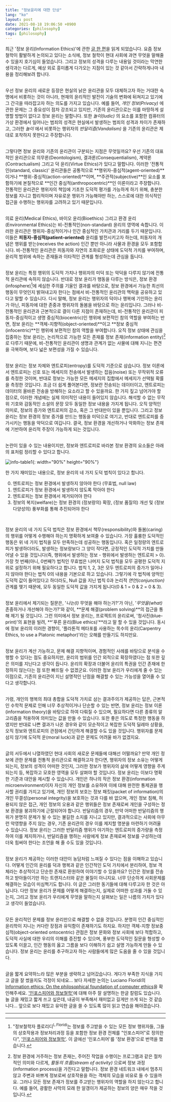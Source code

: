 ```yaml
---
title: "정보윤리에 대한 단상"
lang: "ko"
layout: post
date: 2021-08-18 19:06:50 +0900
categories: [philosophy]
tags: [philosophy]
---
```


최근 '정보 윤리(Information Ethics)'에 관한 [글 한 편](https://philpapers.org/rec/FLOIEO)을 읽게 되었습니다. 요즘 정보 철학이 활발하게 논의되고 있다는 소식에, 정보 철학이 현대 사회에 과연 무엇을 말해줄 수 있을지 호기심이 들었습니다. 그리고 정보의 성격을 다루는 내용일 것이라는 막연한 생각과는 다르게, 예상 외로 흥미롭게 다가오는 지점이 있는 것 같아서 간략하게나마 내용을 정리해보려 합니다.

<br /> 우선 정보 윤리의 새로운 등장은 현실의 낡은 윤리관을 모두 대체하고자 하는 거대한 숙명에서 비롯하는 것이 아니라, 현재의 윤리적인 발전이 기술의 변화에 뒤쳐지고 있기에 그 간극을 따라잡고자 하는 의도를 가지고 있습니다. 예를 들어, _개인 정보(Privacy)_ 에 관한 문제는 그 중요성이 점차 강조되고 있지만, 기존의 윤리관으로는 이를 마땅하게 설명할 방법이 없다고 정보 윤리는 말합니다. 또한 _놀이(ludic)_ 의 요소를 포함한 컴퓨터의 가상 환경에서 일어나는 범죄의 성격은 현실에서 발생하는 범죄의 성격과 차이가 존재하고, 그러한 _놀이_ 에서 비롯하는 행위자의 _반달리즘(Vandalism)_ 을 기존의 윤리관은 제대로 포착하지 못한다고 주장합니다.

<br /> 그렇다면 정보 윤리와 기존의 윤리관이 구분되는 지점은 무엇일까요? 우선 기존의 대표적인 윤리관으로 의무론(Deontologism), 결과론(Consequentialism), 계약론(Contractualism) 그리고 덕 윤리(Virtue Ethics)가 있다고 말합니다. 이러한 '전통적인(standard, classic)' 윤리관들은 공통적으로 **행위자-중심적(agent-oriented)**이거나 **행위-중심적(action-oriented)**이며, **주관적(subjective)**인 요소를 포함하기에 본질적으로 **인간 중심적(anthropocentric)**인 이론이라고 주장합니다. 전통적인 윤리관은 행위자의 책임에 기초한 도덕적 평가를 가능하게 하기 위해, 충분한 정보를 지니고 합리적이며 자유로운 행위가 가능해야만 하는, 스스로에 대한 의식적인 접근을 수행하는 행위자를 고려하고 있기 때문입니다.

<br /> 의료 윤리(Medical Ethics), 바이오 윤리(Bioethics) 그리고 환경 윤리(Environmental Ethics)는 비-전통적인(non-standard) 윤리의 영역에 속합니다. 이러한 윤리관은 행위자-중심적이거나 인간 중심적인 가치관과 거리를 두기 때문입니다. 이들은 **피동자-중심적(patient-oriented)** 윤리를 발전시키고자 하는데, 피동자의 개념은 행위를 받는(receives the action) 인간 뿐만 아니라 사물과 환경을 모두 포함합니다. 비-전통적인 윤리관은 피동자와 자연의 조화로운 상태에 도덕적 가치를 부여하며, 윤리적 범위에 속하는 존재들과 이타적인 관계를 형성하는데 관심을 둡니다.

<br /> 정보 윤리는 특정 행위의 도덕적 가치나 행위자의 미덕 또는 악덕을 다루지 않기에 전통적 윤리관에 속하지 않습니다. 반대로 정보 윤리가 행동을 다루는 방식은, 정보 환경(infosphere)[^1]에 세심한 주의를 기울인 결과를 바탕으로, 정보 환경에서 가능한 최선의 행동이 무엇인지 밝혀내고자 한다는 점에서 비-전통적인 윤리관의 맥락을 공유하고 있다고 말할 수 있습니다. 다시 말해, 정보 윤리는 행위자의 덕이나 행복에 기인하는 윤리가 아닌, 피동자에 대한 존중과 행위자의 돌봄을 바탕으로 하는 윤리입니다. 그러나 비-전통적인 윤리관과 근본적으로 결이 다른 지점이 존재하는데, 비-전통적인 윤리관이 피동자-중심적이고 생명 중심적(biocentric)인 행위에 보편적인 참의 역할을 부여하는 반면, 정보 윤리는 **객체-지향적(object-oriented)**이고 **정보 중심적(infocentric)**인 행위에 보편적인 참의 역할을 부여합니다. 오직 정보 상태에 관심을 집중하는 정보 윤리는, 논리적으로 가능한 모든 존재를 정보 존재(information entity)[^2]로 다루기 때문에, 비-전통적인 윤리관이 생명과 관계가 없는 사물에 대해 지니는 편견을 극복하며, 보다 넓은 보편성을 가질 수 있습니다.

<br /> 정보 윤리는 정보 자체와 엔트로피(entropy)를 도덕적 기준으로 삼습니다. 정보 이론에서 엔트로피는 신호 또는 메세지의 전송에서 발생하는 잡음(noise) 또는 무작위적 오류를 측정한 것이며, 반대로 정보는 가능한 모든 메세지의 집합에서 메세지가 선택될 확률을 측정한 것입니다. 조금 더 쉽게 풀어본다면, 정보란 전송되는 데이터이고, 엔트로피는 데이터의 올바른 전송을 방해하는 요소라고 할 수 있을까요. 한 가지 짚고 넘어가야 할 점으로, 이러한 개념에는 실제 의미적인 내용이 들어있지 않습니다. 해석할 수 없는 무작위 기호와 감동적인 소설의 문장 모두 동일한 정보 내용을 가지게 됩니다. 오직 양적인 의미로, 정보의 증가와 엔트로피의 감소, 혹은 그 반대만이 있을 뿐입니다. 그리고 정보 윤리는 정보 환경의 정보 증가를 만드는 행동을 미덕으로 여기고, 반대로 엔트로피를 증가시키는 행동을 악덕으로 여깁니다. 결국, 정보 환경을 개선하거나 악화하는 정보 존재에 기반하여 윤리적 주장이 가능하게 되는 것입니다.

<br /> 논란이 있을 수 있는 내용이지만, 정보와 엔트로피로 바라본 정보 환경의 요소들은 아래의 표처럼 정리할 수 있다고 합니다.

![info-table1](https://typiespectre.github.io/images/phil/info-table1.png){: width="90%" height="90%"}

한 가지 재미있는 내용으로, 정보 윤리의 네 가지 도덕 법칙이 있다고 합니다. 

<ol start="0">
    <li>엔트로피는 정보 환경에서 발생하지 않아야 한다 (무효법, null law)</li>
    <li>엔트로피가 정보 환경에서 발생하지 않도록 막아야 한다</li>
    <li>엔트로피는 정보 환경에서 제거되어야 한다</li>
    <li>정보의 복지(welfare)는 정보 환경의 (정보량의) 확장, (정보 품질의) 개선 및 (정보 다양성의) 풍부화를 통해 추진되어야 한다</li>
</ol><br />

정보 윤리의 네 가지 도덕 법칙은 정보 환경에서 책무(responsibility)와 돌봄(caring)의 행위를 어떻게 수행해야 하는지 명확하게 보여줄 수 있습니다. 가장 훌륭한 도덕적인 행동은 위 네 가지 법칙을 모두 만족하는데 성공하는 행동입니다. 혹은 일정량의 엔트로피가 발생하더라도, 발생하는 정보량보다 그 양이 작다면, 긍정적인 도덕적 가치를 만들어낼 수 있을 것입니다(즉, 행위에서 발생하는 정보 - 행위에서 발생하는 엔트로피 > 0). 가장 첫 번째(아니, 0번째?) 법칙인 무효법은 나머지 도덕 법칙을 모두 공평한 도덕적 지위로 설정하기 위해 필요하다고 합니다. 법칙 1, 2, 3은 모두 엔트로피의 증가가 일어나지 않아야 한다는 법칙 0의 내용을 기본으로 하고 있습니다. 그렇기에 각 법칙에 양적인 도덕적 값이 들어있다고 하더라도, Null 값을 지닌 법칙 0과 논리적 _연언(conjunction)_ 관계를 맺기 때문에, 모두 동일한 도덕적 값을 가지게 됩니다(0 & 1 = 0 & 2 = 0 & 3).

<br /> 정보 윤리에서 제기되는 질문은, '_나는(I)_ 무엇을 해야 하는가?'가 아닌, '_무엇을(what)_ 존중하거나 개선해야 하는가?'와 같이, **문제 해결(problem solving)**의 접근을 통해 제기 될 것입니다. 그런 의미에서 정보 윤리는, 프로젝트의 윤리로써, '청사진(blue-print)'의 표현을 빌려, **'푸른 윤리(Blue ethics)'**라고 말 할 수 있을 것입니다. 동시에 정보 윤리의 이러한 경향이, '플라톤적 메타포를 사용하는 목수의 윤리(Carpentry Ethics, to use a Platonic metaphor)'라는 오해를 만들기도 하지만요.

<br /> 정보 윤리가 계산 가능하고, 문제 해결 지향적이며, 경험적인 사례를 바탕으로 분석을 수행할 수 있다는 점도 중요하지만, 윤리의 범위를 인간 외적으로 확장하였다는 점 또한 깊은 의미를 지닌다고 생각이 듭니다. 윤리의 확장과 더불어 윤리의 특권을 인간 존재에 한정하지 않는다는 점 또한 빠뜨릴 수 없겠군요. 이러한 정보 윤리가 우리에게 줄 수 있는 이점으로, 기존의 윤리관이 지닌 설명적인 난점을 해결할 수 있는 가능성을 열어줄 수 있다고 생각합니다.

<br /> 가령, 개인의 행복의 최대 총합을 도덕적 가치로 삼는 결과주의가 제공하는 답은, 근본적인 수학적 문제로 인해 너무 추상적이거나 단순할 수 있는 반면, 정보 윤리는 정보 이론(information theory)을 바탕으로 하여 다뤄질 수 있으며, 필요하다면 다른 종류의 알고리즘을 적용하여 의미있는 값을 만들 수 있습니다. 또한 좋은 의도로 특정한 행동을 하였지만 반대로 나쁜 결과가 나온 경우와 같이 모순적이고 복잡한 도덕적 딜레마 상황을, 오직 정보와 엔트로피의 관점에서 간단하게 해결할 수도 있을 것입니다. 행위자를 문제 삼지 않기에 도덕적 운(moral luck)과 같은 문제도 어려울 바가 없겠지요.

<br /> 글의 서두에서 나열하였던 현대 사회의 새로운 문제들에 대해선 어떨까요? 만약 개인 정보에 관한 문제를 전통적 윤리관으로 해결하고자 한다면, 행위자의 정보 소유는 어떻게 되는지, 정보의 성격이 어떠한 것인지, 그러한 정보가 행위자의 삶에 어떻게 영향을 주게 되는지 등, 복잡하고 모호한 영역을 모두 살펴야 할 것입니다. 정보 윤리는 이보다 명확한 기준과 대안을 제시할 수 있습니다. 개인은 하나의 작은 정보 환경(information microenvironment)이자 자신의 개인 정보를 소유하여 이에 대해 완전한 통제권을 행사할 권리를 가지고 있기에, 개인 정보의 보호는 정보 패킷(packet of information)의 개인 무결성(personal integrity)을 보호하는 것과 다를 바 없으며, 개인 정보 침해, 허용되지 않은 접근, 개인 정보의 오용과 같은 행위들은 정보 존재로써 개인을 구성하는 정보 환경을 붕괴하기에 근절되어야 합니다. 반달리즘의 경우, 만약 어떠한 반달리즘의 행위가 분명히 문제가 될 수 있는 불길한 소지를 지니고 있지만, 결과적으로는 사회에 아무런 악영향을 주지 않는 경우, 기존 윤리관의 경우 이를 제지할 명분을 마련하기 어려울 수 있습니다. 정보 윤리는 그러한 반달리즘 행위가 야기하는 엔트로피의 증가량을 측정하여 이를 제지하거나, 반달리즘을 행하는 사람에게 정보 존재로써 정보를 구성하는데 더욱 힘써야 한다는 조언을 해 줄 수도 있을 것입니다.

<br /> 정보 윤리가 제공하는 이러한 대안이 농담처럼 느껴질 수 있다는 점을 이해하고 있습니다. 어떻게 인간의 윤리를 덕과 행복과 같은 인간적인 도덕 가치에서 분리하여, 정보 객체라는 추상적이고 단순한 존재로 환원하여 이야기할 수 있을까요? 인간은 정보를 전송하고 받아들이기만 하는 트랜지스터와 같은 물질이 아니지요. 너무 단순하게 사회문제를 해결하는 모습이 미심쩍기도 합니다. 이 글은 그러한 동기들에 대해 다루고자 한 것은 아닙니다. 다만 정보 윤리가 문제를 어떻게 해결하는지, 실제로 어떠한 성과를 거둘 수 있는지, 그리고 정보 윤리가 우리에게 무엇을 말하는지 살펴보는 일은 나름의 가치가 있다고 생각이 들었습니다.

<br /> 모든 윤리적인 문제를 정보 윤리만으로 해결할 수 없을 것입니다. 분명히 인간 중심적인 윤리학이 지니는 커다란 장점과 유익함이 존재하기도 하지요. 하지만 객체-지향 정보중심적(object-oriented ontocentric) 관점은 정보 문화와 정보 사회에 보다 적합하고, 도덕적 사실에 대한 우리의 이해를 증진할 수 있으며, 풍부한 도덕적인 질문을 형성할 수 있도록 이끌고, 인간 행동의 옳고 그름을 보다 이해하기 쉽고 설명 가능하게 만들 수 있습니다. 정보 윤리는 윤리를 추구하고자 하는 사람들에게 많은 도움을 줄 수 있을 것입니다.

<br /> 글을 짧게 요약하느라 많은 부분을 생략하고 넘어갔습니다. 게다가 부족한 지식을 가지고 글을 잘 썼을지도 걱정이 되네요... 보다 자세한 논의는 Luciano Floridi의 [Information ethics: On the philosophical foundation of computer ethics](https://philpapers.org/rec/FLOIEO)을 확인해주세요. ['인포스피어와 정보철학'](https://horizon.kias.re.kr/18165/)에 대해 아주 잘 설명하는 한글 칼럼도 있습니다. 늘 글을 재밌고 짧게 쓰고 싶은데, 내공이 부족해서 재미없고 길게만 쓰게 되는 것 같습니다... 앞으로 보다 재밌고 유익한 글을 쓸 수 있도록 많이 읽고 연습을 해야겠습니다.

- - -

[^1]: "정보철학자 플로리디<sup>L.Floridi</sup>는 정보를 주고받을 수 있는 모든 정보 행위자들, 그들의 상호작용과 정보처리과정 등을 포함한 정보 환경 전체를 "인포스피어"로 정의한다", ['인포스피어와 정보철학'](https://horizon.kias.re.kr/18165/). 이 글에선 '인포스피어'를 '정보 환경'으로 번역을 했습니다.

[^2]: 정보 환경에 거주하는 정보 존재는, 주어진 작업을 수행이는 프로그램과 같은 절차적인 의미와 다르게, _활동의 흐름(stream of activity)_ 으로써 정보 과정(information process)을 가진다고 말합니다. 정보 환경 네트워크 내에서 멈추지 않고 주변과 바쁘게 정보로써 상호작용을 하는 객체의 모습을 비유로 들 수 있을까요. 그러나 모든 정보 존재가 정보를 주고받는 행위자의 역할을 하지 않는다고 합니다. 예를 들어, 광활한 사막의 모래 한 알갱이가 제공하는 정보의 양은 매우 작을 것입니다.